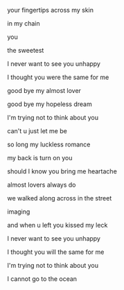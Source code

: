 your fingertips across my skin



in my chain

you 

the sweetest 

I never want to see you unhappy

I thought you were the same for me 



good bye my almost lover

good bye my hopeless dream

I'm trying not to think about you

can't u just let me be 

so long my luckless romance

my back is turn on you

should I know you bring me heartache

almost lovers always do



we walked along across in the street

imaging 

and when u left you kissed my leck



I never want to see you unhappy

I thought you will the same for me 

I'm trying not to think about you



 I cannot go to the ocean





